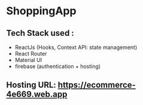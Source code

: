 # ShoppingApp
## Tech Stack used : 
- ReactJs (Hooks, Context API: state management)
- React Router 
- Material UI
- firebase (authentication + hosting)

## Hosting URL: https://ecommerce-4e669.web.app

